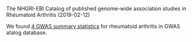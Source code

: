 The NHGRI-EBI Catalog of published genome-wide association studies in Rheumatoid Arthritis (2019-02-12)

We found [4 GWAS summary statistics](https://www.ebi.ac.uk/gwas/downloads/summary-statistics) for rheumatoid arthritis in GWAS atalog database. 
